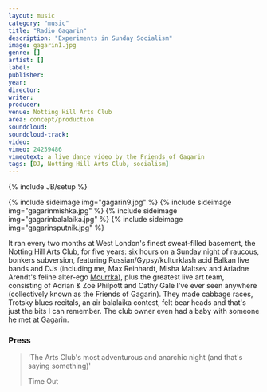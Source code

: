 ```yaml
---
layout: music
category: "music"
title: "Radio Gagarin"
description: "Experiments in Sunday Socialism"
image: gagarin1.jpg
genre: []
artist: []
label: 
publisher: 
year: 
director: 
writer: 
producer: 
venue: Notting Hill Arts Club
area: concept/production
soundcloud: 
soundcloud-track: 
video: 
vimeo: 24259486
vimeotext: a live dance video by the Friends of Gagarin
tags: [DJ, Notting Hill Arts Club, socialism]
---
```

{% include JB/setup %}

{% include sideimage img="gagarin9.jpg" %}
{% include sideimage img="gagarinmishka.jpg" %}
{% include sideimage img="gagarinbalalaika.jpg" %}
{% include sideimage img="gagarinsputnik.jpg" %}

It ran every two months at West London's finest sweat-filled basement, the Notting Hill Arts Club, for five years: six hours on a Sunday night of raucous, bonkers subversion, featuring Russian/Gypsy/kulturklash acid Balkan live bands and DJs (including me, Max Reinhardt, Misha Maltsev and Ariadne Arendt's feline alter-ego <a href="https://www.mixcloud.com/mourrka/blat-deluxe/">Mourrka</a>), plus the greatest live art team, consisting of Adrian & Zoe Philpott and Cathy Gale I've ever seen anywhere (collectively known as the Friends of Gagarin). They made cabbage races, Trotsky blues recitals, an air balalaika contest, felt bear heads and that's just the bits I can remember. The club owner even had a baby with someone he met at Gagarin. 

<h3>Press</h3>
<blockquote>
<p>'The Arts Club's most adventurous and anarchic night (and that's saying something)'
</p>
<footer>
 Time Out</footer></blockquote>